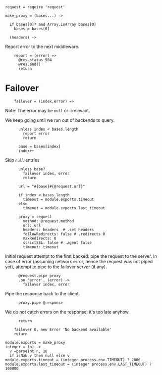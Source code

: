     request = require 'request'

    make_proxy = (bases...) ->

      if bases[0]? and Array.isArray bases[0]
        bases = bases[0]

      (headers) ->

Report error to the next middleware.

        report = (error) =>
          @res.status 504
          @res.end()
          return

Failover
========

        failover = (index,error) =>

Note: The error may be `null` or irrelevant.

We keep going until we run out of backends to query.

          unless index < bases.length
            report error
            return

          base = bases[index]
          index++

Skip `null` entries

          unless base?
            failover index, error
            return

          url = "#{base}#{@request.url}"

          if index < bases.length
            timeout = module.exports.timeout
          else
            timeout = module.exports.last_timeout

          proxy = request
            method: @request.method
            url: url
            headers: headers  # .set headers
            followRedirects: false # .redirects 0
            maxRedirects: 0
            strictSSL: false # .agent false
            timeout: timeout

Initial request attempt to the first backed: pipe the request to the server.
In case of error (assuming network error, hence the request was not piped yet), attempt to pipe to the failover server (if any).

          @request.pipe proxy
          .on 'error', (error) ->
            failover index, error

Pipe the response back to the client.

          proxy.pipe @response

We do not catch errors on the response: it's too late anyhow.

          return

        failover 0, new Error 'No backend available'
        return

    module.exports = make_proxy
    integer = (n) ->
      v =parseInt n, 10
      if isNaN v then null else v
    module.exports.timeout = (integer process.env.TIMEOUT) ? 2000
    module.exports.last_timeout = (integer process.env.LAST_TIMEOUT) ? 100000
